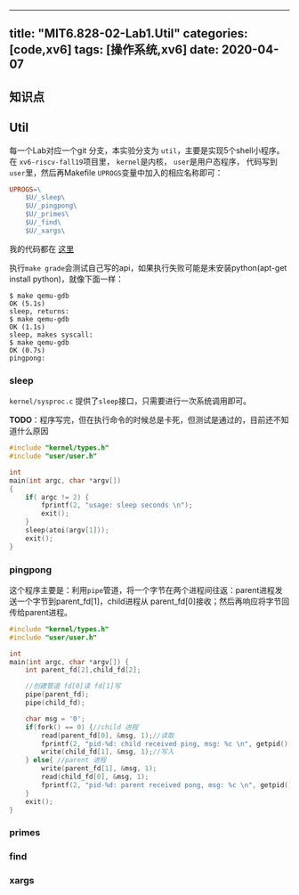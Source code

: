 
---
title: "MIT6.828-02-Lab1.Util"
categories: [code,xv6]
tags: [操作系统,xv6]
date: 2020-04-07
---


## 知识点

## Util
每一个Lab对应一个git 分支，本实验分支为 `util`，主要是实现5个shell小程序。在 `xv6-riscv-fall19`项目里， `kernel`是内核， `user`是用户态程序， 代码写到`user`里，然后再Makefile `UPROGS`变量中加入的相应名称即可：

```Makefile
UPROGS=\
	$U/_sleep\
	$U/_pingpong\
	$U/_primes\
	$U/_find\
	$U/_xargs\
```

我的代码都在 [这里](https://github.com/HeisenbergV/xv6-riscv-fall19/tree/util/user)

执行`make grade`会测试自己写的api，如果执行失败可能是未安装python(apt-get install python)，就像下面一样：
```log
$ make qemu-gdb
OK (5.1s)
sleep, returns:
$ make qemu-gdb
OK (1.1s)
sleep, makes syscall:
$ make qemu-gdb
OK (0.7s)
pingpong:
```
### sleep
`kernel/sysproc.c` 提供了`sleep`接口，只需要进行一次系统调用即可。

**TODO**：程序写完，但在执行命令的时候总是卡死，但测试是通过的，目前还不知道什么原因

```c
#include "kernel/types.h"
#include "user/user.h"

int
main(int argc, char *argv[])
{
    if( argc != 2) {
        fprintf(2, "usage: sleep seconds \n");
        exit();
    }
    sleep(atoi(argv[1]));
    exit();
}
```
### pingpong
这个程序主要是：利用`pipe`管道，将一个字节在两个进程间往返：parent进程发送一个字节到parent_fd[1]，child进程从 parent_fd[0]接收；然后再响应将字节回传给parent进程。

```c
#include "kernel/types.h"
#include "user/user.h"

int
main(int argc, char *argv[]) {
    int parent_fd[2],child_fd[2];

    //创建管道 fd[0]读 fd[1]写
    pipe(parent_fd); 
    pipe(child_fd); 

    char msg = '0';
    if(fork() == 0) {//child 进程
        read(parent_fd[0], &msg, 1);//读取
        fprintf(2, "pid-%d: child received ping, msg: %c \n", getpid(), msg);
        write(child_fd[1], &msg, 1);//写入
    } else{ //parent 进程
        write(parent_fd[1], &msg, 1);
        read(child_fd[0], &msg, 1);
        fprintf(2, "pid-%d: parent received pong, msg: %c \n", getpid(), msg);
    }
    exit();
}
```

### primes

### find
### xargs
